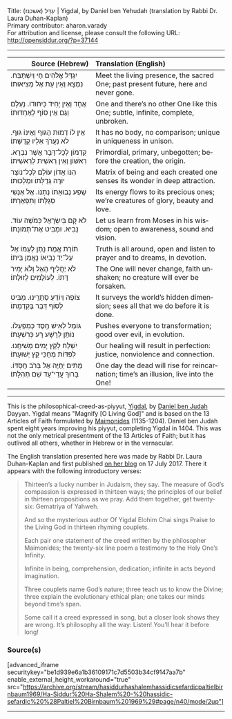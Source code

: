 <html>
<head></head>
<body>
Title: יִגְדַּל (אשכנז)‏ | Yigdal, by Daniel ben Yehudah (translation by Rabbi Dr. Laura Duhan-Kaplan)<br />
Primary contributor: aharon.varady<br />
For attribution and license, please consult the following URL: <a href="http://opensiddur.org/?p=37144">http://opensiddur.org/?p=37144</a>
<p />
<hr />

<table style="margin-left: auto;margin-right: auto;" class="draggable">
<thead><tr><th id="x" style="text-align: right;">Source (Hebrew)</th><th style="text-align: left;">Translation (English)</th></tr></thead>
<tbody>
<tr><td style="vertical-align:top;">
<div class="liturgy" lang="he">
יִגְדַּל אֱלֹהִים חַי וְיִשְׁתַּבַּח. 
נִמְצָא וְאֵין עֵת אֶל מְצִיאוּתוֹ׃
</span></div></td>
 
<td style="vertical-align:top;">
<div class="english" lang="en">
Meet the living presence, the sacred One;
past present future, here and never gone.
</div></td></tr>


<tr><td style="vertical-align:top;">
<div class="liturgy" lang="he">
אֶחָד וְאֵין יָחִיד כְּיִחוּדוֹ.
נֶעְלָם וְגַם אֵין סוֹף לְאַחְדּוּתוֹ׃
</span></div></td>
 
<td style="vertical-align:top;">
<div class="english" lang="en">
One and there’s no other One like this One;
subtle, infinite, complete, unbroken.
</div></td></tr>


<tr><td style="vertical-align:top;">
<div class="liturgy" lang="he">
אֵין לוֹ דְמוּת הַגּוּף וְאֵינוֹ גּוּף.
לֹא נַעֲרֹךְ אֵלָיו קְדֻשָּׁתוֹ׃
</span></div></td>
 
<td style="vertical-align:top;">
<div class="english" lang="en">
It has no body, no comparison;
unique in uniqueness in unison.
</div></td></tr>


<tr><td style="vertical-align:top;">
<div class="liturgy" lang="he">
קַדְמוֹן לְכָל־דָּבָר אֲשֶׁר נִבְרָא. 
רִאשׁוֹן וְאֵין רֵאשִׁית לְרֵאשִׁיתוֹ׃
</span></div></td>
 
<td style="vertical-align:top;">
<div class="english" lang="en">
Primordial, primary, unbegotten;
before the creation, the origin.
</div></td></tr>


<tr><td style="vertical-align:top;">
<div class="liturgy" lang="he">
הִנּוֹ אֲדוֹן עוֹלָם לְכָל־נוֹצָר 
יוֹרֶה גְּדֻלָּתוֹ וּמַלְכוּתוֹ׃
</span></div></td>
 
<td style="vertical-align:top;">
<div class="english" lang="en">
Matrix of being and each created one
senses its wonder in deep attraction.
</div></td></tr>


<tr><td style="vertical-align:top;">
<div class="liturgy" lang="he">
שֶֽׁפַע נְבוּאָתוֹ נְתָנוֹ. 
אֶל אַנְשֵׁי סְגֻלָּתוֹ וְתִפְאַרְתּוֹ׃
</span></div></td>
 
<td style="vertical-align:top;">
<div class="english" lang="en">
Its energy flows to its precious ones;
we’re creatures of glory, beauty and love.
</div></td></tr>


<tr><td style="vertical-align:top;">
<div class="liturgy" lang="he">
לֹא קָם בְּיִשְׂרָאֵל כְּמֹשֶׁה עוֹד.
נָבִיא. וּמַבִּיט אֶת־תְּמוּנָתוֹ׃‏
</span></div></td>
 
<td style="vertical-align:top;">
<div class="english" lang="en">
Let us learn from Moses in his wisdom;
open to awareness, sound and vision.
</div></td></tr>


<tr><td style="vertical-align:top;">
<div class="liturgy" lang="he">
תּוֹרַת אֱמֶת נָתַן לְעַמּוֹ אֵל 
עַל־יַד נְבִיאוֹ נֶאֱמַן בֵּיתוֹ׃
</span></div></td>
 
<td style="vertical-align:top;">
<div class="english" lang="en">
Truth is all around, open and listen
to prayer and to dreams, in devotion.
</div></td></tr>


<tr><td style="vertical-align:top;">
<div class="liturgy" lang="he">
לֹא יַחֲלִיף הָאֵל וְלֹא יָמִיר דָּתוֹ.
לְעוֹלָמִים לְזוּלָתוֹ׃
</span></div></td>
 
<td style="vertical-align:top;">
<div class="english" lang="en">
The One will never change, faith unshaken;
no creature will ever be forsaken.
</div></td></tr>


<tr><td style="vertical-align:top;">
<div class="liturgy" lang="he">
צוֹפֶה וְיוֹדֵעַ סְתָרֵֽינוּ. 
מַבִּיט לְסוֹף דָּבָר בְּקַדְמָתוֹ׃
</span></div></td>
 
<td style="vertical-align:top;">
<div class="english" lang="en">
It surveys the world’s hidden dimension;
sees all that we do before it is done.
</div></td></tr>


<tr><td style="vertical-align:top;">
<div class="liturgy" lang="he">
גּוֹמֵל לְאִישׁ חֶֽסֶד כְּמִפְעָלוֹ. 
נוֹתֵן לְרָשָׁע רָע כְּרִשְׁעָתוֹ׃
</span></div></td>
 
<td style="vertical-align:top;">
<div class="english" lang="en">
Pushes everyone to transformation;
good over evil, in evolution.
</div></td></tr>


<tr><td style="vertical-align:top;">
<div class="liturgy" lang="he">
יִשְׁלַח לְקֵץ יָמִים מְשִׁיחֵֽנוּ. 
לִפְדּוֹת מְחַכֵּי קֵץ יְשׁוּעָתוֹ׃
</span></div></td>
 
<td style="vertical-align:top;">
<div class="english" lang="en">
Our healing will result in perfection:
justice, nonviolence and connection.
</div></td></tr>


<tr><td style="vertical-align:top;">
<div class="liturgy" lang="he">
מֵתִים יְחַיֶּה אֵל בְּרֹב חַסְדּוֹ.
בָּרוּךְ עֲדֵי־עַד שֵׁם תְּהִלָּתוֹ׃
</span></div></td>
 
<td style="vertical-align:top;">
<div class="english" lang="en">
One day the dead will rise for reincarnation;
time’s an illusion, live into the One!
</div></td></tr>
</tbody></table>

<hr />

This is the philosophical-creed-as-piyyut, <a href="http://en.wikipedia.org/wiki/Yigdal">Yigdal</a>, by <a href="http://en.wikipedia.org/wiki/Daniel_ben_Judah">Daniel ben Judah</a> Dayyan. Yigdal means "Magnify [O Living God]" and is based on the 13 Articles of Faith formulated by <a href="http://en.wikipedia.org/wiki/Maimonides">Maimonides</a> (1135-1204). Daniel ben Judah spent eight years  improving his piyyut, completing Yigdal in 1404. This was not the only metrical presentment of the 13 Articles of Faith; but it has outlived all others, whether in Hebrew or in the vernacular. 

The English translation presented here was made by Rabbi Dr. Laura Duhan-Kaplan and first published <a href="https://www.sophiastreet.com/2017/07/17/jewish-prayer-yigdal/">on her blog</a> on 17 July 2017. There it appears with the following introductory verses:



<blockquote>Thirteen’s a lucky number
in Judaism, they say.
The measure of God’s compassion
is expressed in thirteen ways;
the principles of our belief
in thirteen propositions as we pray.
Add them together, get twenty-six:
Gematriya of Yahweh.

And so the mysterious author
Of Yigdal Elohim Chai
sings Praise to the Living God
in thirteen rhyming couplets.

Each pair one statement of the creed
written by the philosopher Maimonides;
the twenty-six line poem a testimony
to the Holy One’s Infinity.

Infinite in being, comprehension, dedication;
infinite in acts beyond imagination.

Three couplets name God’s nature;
three teach us to know the Divine;
three explain the evolutionary ethical plan;
one takes our minds beyond time’s span.

Some call it a creed expressed in song,
but a closer look shows they are wrong.
It’s philosophy all the way: Listen!
You’ll hear it before long!</blockquote>

<h3>Source(s)</h3>

[advanced_iframe securitykey="be1d939e6a1b36109171c7d5503b34cf9147aa7b" enable_external_height_workaround="true" src="https://archive.org/stream/hasiddurhashalemhassidicsefardicpaltielbirnbaum1969/Ha-Siddur%20Ha-Shalem%20-%20hassidic-sefardic%20%28Paltiel%20Birnbaum%201969%29#page/n40/mode/2up"]

<hr />

&nbsp;
</body>
</html>